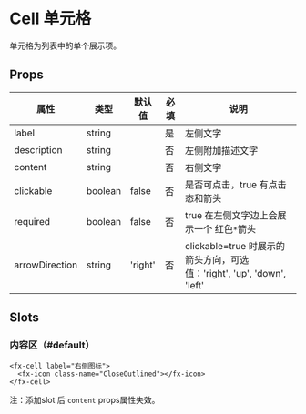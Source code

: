 # Cell 单元格

单元格为列表中的单个展示项。

## Props

| 属性           | 类型    | 默认值  | 必填 | 说明                                                                   |
| -------------- | ------- | ------- | ---- | ---------------------------------------------------------------------- |
| label          | string  |         | 是   | 左侧文字                                                               |
| description    | string  |         | 否   | 左侧附加描述文字                                                       |
| content        | string  |         | 否   | 右侧文字                                                               |
| clickable      | boolean | false   | 否   | 是否可点击，true 有点击态和箭头                                        |
| required       | boolean | false   | 否   | true 在左侧文字边上会展示一个 红色`*`箭头                              |
| arrowDirection | string  | 'right' | 否   | clickable=true 时展示的箭头方向，可选值：'right', 'up', 'down', 'left' |

## Slots

### 内容区（#default）

```
<fx-cell label="右侧图标">
  <fx-icon class-name="CloseOutlined"></fx-icon>
</fx-cell>
```

注：添加slot 后 `content` props属性失效。